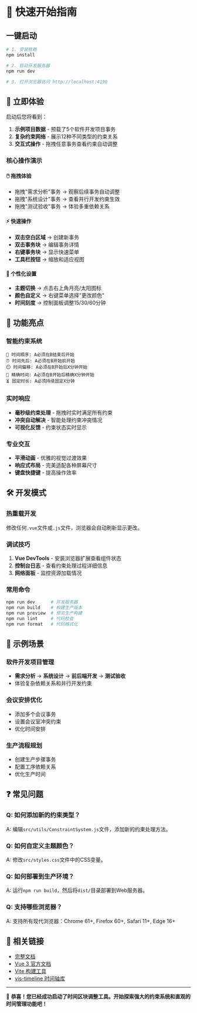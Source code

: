 # 🚀 快速开始指南

## 一键启动
```bash
# 1. 安装依赖
npm install

# 2. 启动开发服务器
npm run dev

# 3. 打开浏览器访问 http://localhost:4190
```

## 🎯 立即体验

启动后您将看到：

1. **示例项目数据** - 预载了5个软件开发项目事务
2. **复杂约束网络** - 展示12种不同类型的约束关系
3. **交互式操作** - 拖拽任意事务查看约束自动调整

### 核心操作演示

#### 🖱️ 拖拽体验
- 拖拽"需求分析"事务 → 观察后续事务自动调整
- 拖拽"系统设计"事务 → 查看并行开发约束生效
- 拖拽"测试验收"事务 → 体验多重依赖关系

#### ⚡ 快速操作
- **双击空白区域** → 创建新事务
- **双击事务块** → 编辑事务详情  
- **右键事务块** → 显示快速菜单
- **工具栏按钮** → 缩放和适应视图

#### 🎨 个性化设置
- **主题切换** → 点击右上角月亮/太阳图标
- **颜色自定义** → 右键菜单选择"更改颜色"
- **时间刻度** → 控制面板调整15/30/60分钟

## 📱 功能亮点

### 智能约束系统
```
📍 时间顺序: A必须在B结束后开始
⏰ 时间先后: A必须在B开始前开始
⏲️ 时间偏移: A必须在B开始后X分钟开始
🎯 精确时间: A必须在B开始后精确X分钟开始
⏳ 固定时长: A必须持续固定X分钟
```

### 实时响应
- **毫秒级约束处理** - 拖拽时实时满足所有约束
- **冲突自动解决** - 智能处理约束冲突情况
- **可视化反馈** - 约束状态实时显示

### 专业交互
- **平滑动画** - 优雅的视觉过渡效果
- **响应式布局** - 完美适配各种屏幕尺寸
- **键盘快捷键** - 提高操作效率

## 🛠️ 开发模式

### 热重载开发
修改任何`.vue`文件或`.js`文件，浏览器会自动刷新显示更改。

### 调试技巧
1. **Vue DevTools** - 安装浏览器扩展查看组件状态
2. **控制台日志** - 查看约束处理过程详细信息
3. **网络面板** - 监控资源加载情况

### 常用命令
```bash
npm run dev      # 开发服务器
npm run build    # 构建生产版本
npm run preview  # 预览生产构建
npm run lint     # 代码检查
npm run format   # 代码格式化
```

## 🎪 示例场景

### 软件开发项目管理
- **需求分析** → **系统设计** → **前后端开发** → **测试验收**
- 体验复杂依赖关系和并行开发约束

### 会议安排优化
- 添加多个会议事务
- 设置会议室冲突约束
- 优化时间安排

### 生产流程规划
- 创建生产步骤事务
- 配置工序依赖关系
- 优化生产时间

## ❓ 常见问题

### Q: 如何添加新的约束类型？
A: 编辑`src/utils/ConstraintSystem.js`文件，添加新的约束处理方法。

### Q: 如何自定义主题颜色？
A: 修改`src/styles.css`文件中的CSS变量。

### Q: 如何部署到生产环境？
A: 运行`npm run build`，然后将`dist/`目录部署到Web服务器。

### Q: 支持哪些浏览器？
A: 支持所有现代浏览器：Chrome 61+, Firefox 60+, Safari 11+, Edge 16+

## 🔗 相关链接

- [完整文档](README.md)
- [Vue 3 官方文档](https://vuejs.org/)
- [Vite 构建工具](https://vitejs.dev/)
- [vis-timeline 时间轴库](https://visjs.github.io/vis-timeline/)

---

🎉 **恭喜！您已经成功启动了时间区块调整工具。开始探索强大的约束系统和直观的时间管理功能吧！**
